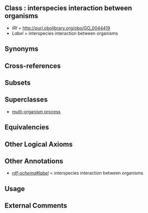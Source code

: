 
## Class : interspecies interaction between organisms

 * *IRI* = http://purl.obolibrary.org/obo/GO_0044419
 * *Label* = interspecies interaction between organisms

## Synonyms


## Cross-references


## Subsets


## Superclasses

 * [multi-organism process](../../GO/04/GO_0051704.md)

## Equivalencies


## Other Logical Axioms


## Other Annotations

 * *[rdf-schema#label](../../el/rdf-schema#label.md)* = interspecies interaction between organisms

## Usage


## External Comments

